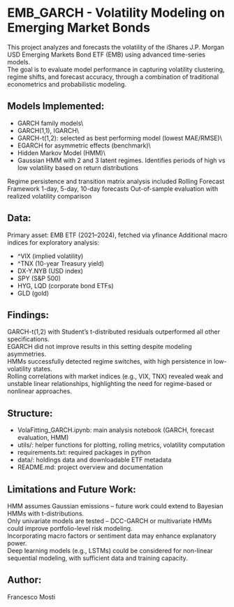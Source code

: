 # EMB_GARCH - Volatility Modeling on Emerging Market Bonds

This project analyzes and forecasts the volatility of the iShares J.P. Morgan USD Emerging Markets Bond ETF (EMB) using advanced time-series models.\
The goal is to evaluate model performance in capturing volatility clustering, regime shifts, and forecast accuracy, through a combination of traditional econometrics and probabilistic modeling.

## Models Implemented:

- GARCH family models\
- GARCH(1,1), IGARCH\
- GARCH-t(1,2): selected as best performing model (lowest MAE/RMSE)\
- EGARCH for asymmetric effects (benchmark)\
- Hidden Markov Model (HMM)\
- Gaussian HMM with 2 and 3 latent regimes.
  Identifies periods of high vs low volatility based on return distributions

Regime persistence and transition matrix analysis included
Rolling Forecast Framework
1-day, 5-day, 10-day forecasts
Out-of-sample evaluation with realized volatility comparison

## Data:
Primary asset: EMB ETF (2021–2024), fetched via yfinance
Additional macro indices for exploratory analysis:

- ^VIX (implied volatility)
- ^TNX (10-year Treasury yield)
- DX-Y.NYB (USD index)
- SPY (S&P 500)
- HYG, LQD (corporate bond ETFs)
- GLD (gold)

## Findings:
GARCH-t(1,2) with Student’s t-distributed residuals outperformed all other specifications.\
EGARCH did not improve results in this setting despite modeling asymmetries.\
HMMs successfully detected regime switches, with high persistence in low-volatility states.\
Rolling correlations with market indices (e.g., VIX, TNX) revealed weak and unstable linear relationships, highlighting the need for regime-based or nonlinear approaches.

## Structure:
- VolaFitting_GARCH.ipynb: main analysis notebook (GARCH, forecast evaluation, HMM)
- utils/: helper functions for plotting, rolling metrics, volatility computation
- requirements.txt: required packages in python
- data/: holdings data and downloadable ETF metadata
- README.md: project overview and documentation

## Limitations and Future Work:
HMM assumes Gaussian emissions – future work could extend to Bayesian HMMs with t-distributions.\
Only univariate models are tested – DCC-GARCH or multivariate HMMs could improve portfolio-level risk modeling.\
Incorporating macro factors or sentiment data may enhance explanatory power.\
Deep learning models (e.g., LSTMs) could be considered for non-linear sequential modeling, with sufficient data and training capacity.

## Author:
Francesco Mosti
